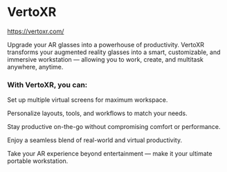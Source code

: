 # VertoXR
https://vertoxr.com/

Upgrade your AR glasses into a powerhouse of productivity.
VertoXR transforms your augmented reality glasses into a smart, customizable, and immersive workstation — allowing you to work, create, and multitask anywhere, anytime.

### With VertoXR, you can:

Set up multiple virtual screens for maximum workspace.

Personalize layouts, tools, and workflows to match your needs.

Stay productive on-the-go without compromising comfort or performance.

Enjoy a seamless blend of real-world and virtual productivity.

Take your AR experience beyond entertainment — make it your ultimate portable workstation.
